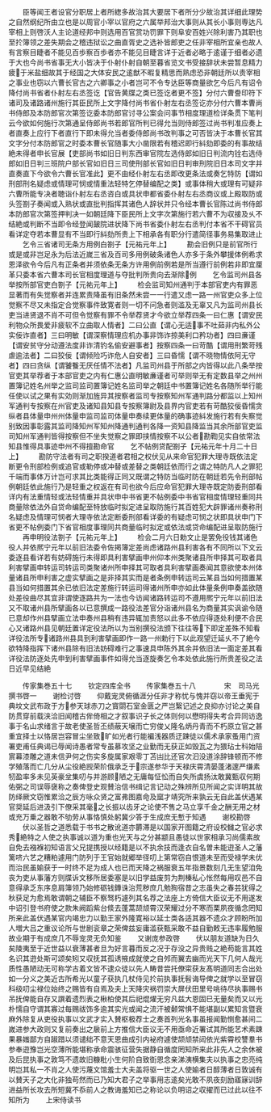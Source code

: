 <!-- { "loadSidebar": true } -->
　　臣等闻王者设官分职居上者所緫多故治其大要居下者所分少故治其详细此理势之自然纲纪所由立也是以周官小宰以官府之六属举邦治大事则从其长小事则専达凡宰相上则啓沃人主论道经邦中则选用百官赏功罚罪下则阜安百姓兴除利害乃其职也至扵簿领之差失期会之稽违狱讼之曲直胥史之选补皆郎吏之任非宰相所宜亲也故人有言察目睫者不能见百歩察百歩者亦不能见目睫言详于近者必略于逺谨于细者必遗于大也今尚书省事无大小皆决于仆射仆射自朝至暮省览文书受接辞状未尝暂息精力疲于米盐细故其于经国之大体安民之逺猷不暇复精思而熟虑恐非朝廷所以责宰相之事业也窃以六曹长官古之六卿事之小者岂可不令专达臣等商量欲乞今后凡有诏令降付尚书省者仆射左右丞签讫【官告黄牒之类已签讫者更不签】分付六曹誊印符下诸司及诸路诸州施行其臣民所上文字降付尚书省仆射左右丞签讫亦分付六曹本曹尚书侍郎及本防郎官次第签讫委本防郎官讨寻公案会问事节相度理道检详条贯下笔判云今欲如何施行次第通呈侍郎尚书若郎官所判已得允当则侍郎签过尚书判准应奏上者直奏上应行下者直行下即未得允当者委侍郎尚书改判事之可否皆决于本曹长官其文字分付本防郎官之时委本曹长官随事大小凿限若有稽迟即行紏劾即委的有事故结絶未得者申长官展【吏部尚书如旧日判东西审官院左选侍郎如旧日判流内铨右选侍郎如旧日判三班院户部长官如旧日三司使刑部长官如旧日判审刑院旧日本司文字并直奏直下今欲令六曹长官准此】更不由经仆射左右丞即改更条法或奏乞特防【谓如刑部刑名疑虑或情理可悯或情重法轻特乞停替编配之类】或事体稍大或理有可疑非六曹所能专决者聴诣仆射左右丞咨白或具状申都省委仆射左右丞商议或上殿取防或头签劄子奏闻或入熟状或直批判指挥其诸色人辞状并只令经本曹长官陈过尚书侍郎本防郎官次第签押判决一如朝廷降下臣民所上文字次第施行若六曹不为収接及乆不结絶或判断不当即令经登闻皷院进状降下尚书省委仆射左右丞判付本省不干碍官员看详定夺若本曹显有不当即行紏劾所贵上下相承各有职分行遣简径事务易集取进止
　　乞令三省诸司无条方用例白劄子【元祐元年上】
　　勘会旧例只是前官所行或是或非岂足永为后法近嵗三省及百司多用例破条诸色人亦多于条外攀援体例希求恩泽欲令今后凡有正条者并须依条无条方许用例前例若是所当遵行前例若非即宜厘革只委本省六曹本司长官相度理道与夺批判所贵向去渐除例
　　乞令监司州县各举按所部官吏白劄子【元祐元年上】
　　检会监司知州通判于本部官吏内有罪恶显著而有失觉察者并连累责降虽有旧条然未尝一一行遣又虑一路一州官吏众多上位觉察不尽又未指定合觉察事件致寛者则一切不问急者则滥及无辜又凡为监司州县长吏当进贤退不肖不可但令觉察有罪不令举荐贤才今欲立举荐四条一曰仁惠【谓安民利物众所畏爱非疲软不立曲取人情者】二曰公直【谓心无适事不吐茹非内私外公实佞诈直者】三曰明敏【谓深察情理应机办事非饰诈掠美利口矜功者】四曰亷谨【谓安贫守分动遵法度非诈清钓名偷安避事者】按察四条一曰苛酷【谓用刑繁苛残虐逾法者】二曰狡佞【谓倾险巧诈危人自安者】三曰昏懦【谓不晓物情依阿无守者】四曰贪纵【谓饕餮无厌任情不法者】凡监司州县于所部之内皆得以此八条举按官吏其举荐者于本部官吏之内有仁惠公直明敏亷谨者可举则举无有定数县举之州州置簿记姓名州举之监司监司置簿记姓名监司举之朝廷中书置簿记姓名各随所举行能任使以试之果有实効则渐加旌异其按察者监司专按察知州军通判路分都监以上知州军通判专按察在州官吏及诸知县知县专按察簿尉及县界内官吏若有苛酷狡佞昏懦贪纵者县体量申州州体量申监司监司体量申奏续更体量的确事迹紏发施行若有失察觉别致因事彰露其监司降知州军知州降通判通判各降一资知县降监当其余所部官吏监司知州军通判皆得按察但不坐失觉察之罪即挟情按察不以公者勘鞫见实自依常法知县惟得具事迹申州不得擅勘命官
　　乞不帖例贷配劄子【元祐元年十月二十日上】
　　勘防守法者有司之职揆道者君相之权伏见从来命官犯罪大理寺既依法定断更令刑部检例或追官或勒停或冲替或差替之类朝廷依而行之谓之特防凡人之罪犯千端而事体万计岂可求其比类能得正同又既谓之特防当临时防在朝廷若先令刑部帖例朝廷依此施行乃是轻重之权返在有司也欲今后应命官犯罪大理寺既定防委刑部看详内有法重情轻或法轻情重并具状申中书省更不帖例委中书省官相度情理轻重同共商量除依法外自贷命编配至特放临时拟定进呈取防施行其百姓犯大辟罪诸州奏称刑名疑虑及情理可悯者大理寺依法定断委刑部看详委的有疑虑可悯之状即具状申门下省更不帖例委门下省官相度事理同共商量临时拟定或依法或贷命编配进呈取防施行
　　再申明役法劄子【元祐元年上】
　　检会二月六日勅文止是罢免役钱其诸色役人并依熈宁元年以前旧法委令佐掲簿定差尚虑诸路州县利害各有不同所以下文云委逐县看详若有妨碍施行未得即具利害擘画申州仰本州类聚诸县所申择其可取者具利害擘画申转运司转运司类聚诸州所申择其可取者具利害擘画奏闻其意欲使本州体量诸县所申利害之虚实擘画之是非择其实而是者条例申转运司云某县当如何措置某县当如何措置其余已依旧法定差施行转运司得诸州所申亦如此体量条例申奏盖欲随处差役曲尽其宜非谓使逐路共为一法也今访闻诸路转运司不遵用熈宁元年以前旧法又不取诸州县所擘画各以已意撰成一路役法差官分诣诸州县名为商量其实讽谕令随已意却作州县擘画立法申奏州县稍有违异辄加责怒以此多不依应得逐处利便不合民心又诸路州县见朝廷置详定役法所以为当别撰役法颁下往往等下即定差殊不知看详役法所专诸路州县具到利害擘画即作一路一州勅行下以此观望迁延乆不了絶今欲特降指挥下诸州县除有旧法妨碍难行之事速具申陈外其余并依旧法一面定差其看详役法防逐处先申到利害擘画事件如得允当逐旋奏乞令本处依此施行所贵差役之法日近早见结絶






　　传家集巻五十七
　　钦定四库全书
　　传家集巻五十八　　　　宋　司马光　撰书啓一
　　谢检讨啓
　　仰戴宠灵俯循涯分任非才称忧与愧并窃以帝王垂宪于典坟文武布政于方参天球赤刀之寳閟石室金匮之严岂繄记述之良抑亦讨论之美自防贯穿前载浃洽旧闻稽古侔倚相之才叙事识子长之体则何以懋明得失考合异同访逸事于名山求绪言于故老使圣哲丕绩蔽天壌而亡穷俊乂隆名炳丹青而不朽原立官之甚重宜择士以恪居岂容冒尘坐致旷如光者行能褊浅器质迂踈徒以儒术承家蚤用门资署吏甫任典谒已辱闻诗愚者常专虽慕攻坚之业勤而无获正如毁瓦之为猥玷士科始陪賔幕漆雕之道未信尹何之伤实多旋属家艰零丁苫凷比还官次汩没道涂辞锋顿而不修学殖落而亡几分从尘役絶觊荣阶俄承乏于宗遂参华于天禄庆霄清晏蓬渚邃严缣素牣盈率多未见英豪坌集叨与并游顾陋之无庸每怔忪而自失所虞扬汰敢冀甄収何期佑弼之司误辱襃称之奏俾登史观賛治信书缉记言记动之殊辨所见所闻之实详明其故防绎厥文窃惟累洽之辰方咏众贤之富弗图嘉命及窳才靖究所来孰云无自此盖伏遇某官奨延后进汲引下僚采其毫之长振以齿牙之论使不售之马立享千金之酬无用之材或充万乗之器敢不劬劳从事恪慎处躬冀少答于生成庶无慙于知遇
　　谢校勘啓
　　伏以圣哲之道悉载于书书之散讹道亦欝滞是以国家开图籍之府设校雠之官必求秀絶特之人使之执事诚以道为重也光天与之分甚颛且愚徒以世家相承习尚儒素故自免去襁褓初知语言父兄提携授以经籍是以不执余技而逢衣自名曽未能逰圣人之藩篱哜六艺之糟粕遽用门防列于王官始就郷举径叨上第常窃自恨道未至而受禄学未优而治民虽媮获于一时终不足为成人也已而天降之祸服衰五年指景数刻几无生望洎免丧为吏从事藩方则牒诉文移所居委塞是以旧学益废剪为荆榛私心怅然每用叹邑不自意得承乏东序息肩簿领乃始修砺钱鏄诛治荒秽庶几勉狥宿昔之志虽失之春芸犹得之秋获足为愈焉敢谓朝之辅臣不察驽朽遽列其名荐之法座上方倚信大臣议无不用遂发中诏引登书府使之款朱阙蹈紫台倐去蓬蒿颉颃霄汉荣耀过分不寒而栗夙夜循念罔知所来此盖伏遇某官内竭忠力以勤王家外隆寛裕以延士类各适其器不遗众才顾盼所加人増大吕之重议论所与世剧衮章之荣俾兹妄庸滥获甄采敢不益自勤敕无违率履勉服故业期于有成庶几不辱宠灵无负知鉴
　　又谢庞参政啓
　　伏以朋友道缺为日久矣陵夷至于近世益以衰薄甚者旦为好言暮而反之况于存没之异贵贱之絶苟能言其姓名识其逰处斯可颂矣矧又収抚其孤诱掖成就使之自邜而翼去幽而光天下几何人哉光质性愚陋动无可称学古着文皆不逮众徒以先人畴昔尝托僚寀获友髙明道同志合出处如一分义之美近古所希光以童子获执几杖侍见扵前执事抚髫诲导俾之就学以至冒窃科级叨尘禄位始终之赐皆有自焉及夫上天降灾祸罚崇大屏伏田里号咷待尽执事赐书吊抚俾能自存又譔着遗烈表之楸柏使其后祀焜燿无穷凡兹大恩固巳无量矣而又以光朴懦自守谓其寡过每赐祓饰多逾其实光或闻之流汗被颡常惧不能堪副以累知言暨衰麻外除复从吏役执事以文武才实入賛枢极荐士之奏首列光名事虽报闻勤恻愈甚间二嵗进参大政则又复前奏出之扆前上方推信大臣议无不用亟命近署试其所能艺术素踈果暴媸鄙方自踧踖以须谴绌不意天恩曲成引内袐府遽使颉颃禁闼依光紫霄校讐羣书参奉逰豫岂光空薄所能堪称承命震骇征营失据静自循度罔知所来此非先人之余休被及后昆执事之敦笃不遗故旧糠粃小生何阶自致衘恩念亲涕洟横集夫以执事之忠亮纯明岂其私一不肖之人使污蔑文馆羞士大夫盖将驱一世之人使媮者日醇薄者日敦诚有以賛天子之大化非独苟然而已乃知大君子之举事用志逺矣光敢不夙夜刻励寤寐训辞进益所长攻去所短冀不忝前人之教诲羞知已之称论以负明诏之収擢而已过此以往不知所为
　　上宋侍读书
